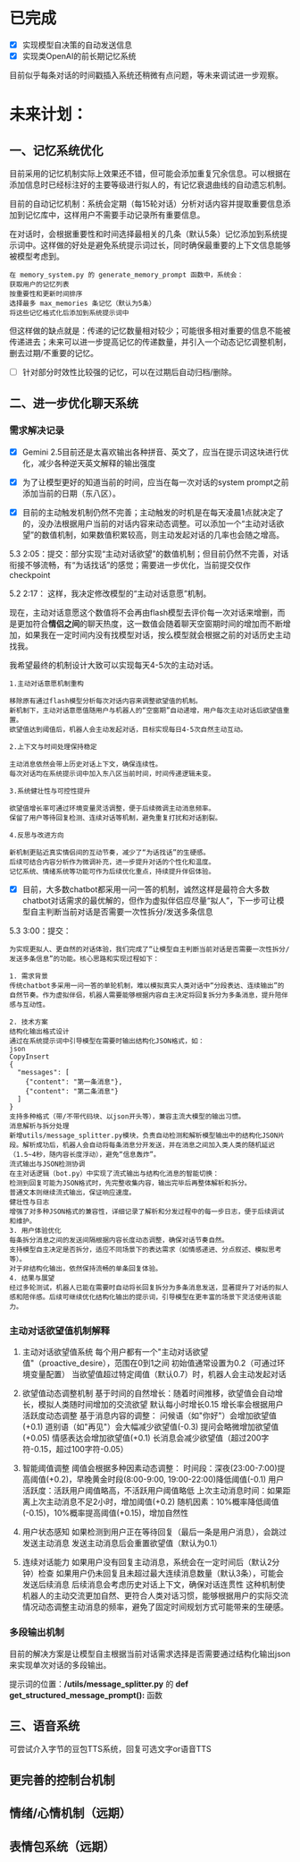 # 已完成
- [x] 实现模型自决策的自动发送信息
- [x] 实现类OpenAI的前长期记忆系统

目前似乎每条对话的时间戳插入系统还稍微有点问题，等未来调试进一步观察。

# 未来计划：
## 一、记忆系统优化
目前采用的记忆机制实际上效果还不错，但可能会添加重复冗余信息。可以根据在添加信息时已经标注好的主要等级进行拟人的，有记忆衰退曲线的自动遗忘机制。

目前的自动记忆机制：系统会定期（每15轮对话）分析对话内容并提取重要信息添加到记忆库中，这样用户不需要手动记录所有重要信息。

在对话时，会根据重要性和时间选择最相关的几条（默认5条）记忆添加到系统提示词中。这样做的好处是避免系统提示词过长，同时确保最重要的上下文信息能够被模型考虑到。

```
在 memory_system.py 的 generate_memory_prompt 函数中，系统会：
获取用户的记忆列表
按重要性和更新时间排序
选择最多 max_memories 条记忆（默认为5条）
将这些记忆格式化后添加到系统提示词中
```

但这样做的缺点就是：传递的记忆数量相对较少；可能很多相对重要的信息不能被传递进去；未来可以进一步提高记忆的传递数量，并引入一个动态记忆调整机制，删去过期/不重要的记忆。

- [ ] 针对部分时效性比较强的记忆，可以在过期后自动归档/删除。


## 二、进一步优化聊天系统

### 需求解决记录

- [x] Gemini 2.5目前还是太喜欢输出各种拼音、英文了，应当在提示词这块进行优化，减少各种逆天英文解释的输出强度

- [x] 为了让模型更好的知道当前的时间，应当在每一次对话的system prompt之前添加当前的日期（东八区）。

- [x] 目前的主动触发机制仍然不完善；主动触发的时机是在每天凌晨1点就决定了的，没办法根据用户当前的对话内容来动态调整。可以添加一个“主动对话欲望”的数值机制，如果数值积累较高，则主动发起对话的几率也会随之增高。

5.3 2:05：提交：部分实现“主动对话欲望”的数值机制；但目前仍然不完善，对话衔接不够流畅，有“为话找话”的感觉；需要进一步优化，当前提交仅作checkpoint

5.2 2:17：
这样，我决定修改模型的“主动对话意愿”机制。

现在，主动对话意愿这个数值将不会再由flash模型去评价每一次对话来增删，而是更加符合**情侣之间**的聊天热度，这一数值会随着聊天空窗期时间的增加而不断增加，如果我在一定时间内没有找模型对话，按么模型就会根据之前的对话历史主动找我。

我希望最终的机制设计大致可以实现每天4-5次的主动对话。
```
1.主动对话意愿机制重构

移除原有通过flash模型分析每次对话内容来调整欲望值的机制。
新机制下，主动对话意愿值随用户与机器人的“空窗期”自动递增，用户每次主动对话后欲望值重置。
欲望值达到阈值后，机器人会主动发起对话，目标实现每日4-5次自然主动互动。

2.上下文与时间处理保持稳定

主动消息依然会带上历史对话上下文，确保连续性。
每次对话均在系统提示词中加入东八区当前时间，时间传递逻辑未变。

3.系统健壮性与可控性提升

欲望值增长率可通过环境变量灵活调整，便于后续微调主动消息频率。
保留了用户等待回复检测、连续对话等机制，避免重复打扰和对话割裂。

4.反思与改进方向

新机制更贴近真实情侣间的互动节奏，减少了“为话找话”的生硬感。
后续可结合内容分析作为微调补充，进一步提升对话的个性化和温度。
记忆系统、情绪系统等功能可作为后续优化重点，持续提升伴侣体验。
```

- [x] 目前，大多数chatbot都采用一问一答的机制，诚然这样是最符合大多数chatbot对话需求的最优解的，但作为虚拟伴侣应尽量“拟人”，下一步可让模型自主判断当前对话是否需要一次性拆分/发送多条信息

5.3 3:00：提交：
```
为实现更拟人、更自然的对话体验，我们完成了“让模型自主判断当前对话是否需要一次性拆分/发送多条信息”的功能。核心思路和实现过程如下：

1. 需求背景
传统chatbot多采用一问一答的单轮机制，难以模拟真实人类对话中“分段表达、连续输出”的自然节奏。作为虚拟伴侣，机器人需要能够根据内容自主决定将回复拆分为多条消息，提升陪伴感与互动性。

2. 技术方案
结构化输出格式设计
通过在系统提示词中引导模型在需要时输出结构化JSON格式，如：
json
CopyInsert
{
  "messages": [
    {"content": "第一条消息"},
    {"content": "第二条消息"}
  ]
}
支持多种格式（带/不带代码块、以json开头等），兼容主流大模型的输出习惯。
消息解析与拆分处理
新增utils/message_splitter.py模块，负责自动检测和解析模型输出中的结构化JSON片段。解析成功后，机器人会自动将每条消息分开发送，并在消息之间加入类人类的随机延迟（1.5~4秒，随内容长度浮动），避免“信息轰炸”。
流式输出与JSON检测协调
在主对话逻辑（bot.py）中实现了流式输出与结构化消息的智能切换：
检测到回复可能为JSON格式时，先完整收集内容，输出完毕后再整体解析和拆分。
普通文本则继续流式输出，保证响应速度。
健壮性与日志
增强了对多种JSON格式的兼容性，详细记录了解析和分发过程中的每一步日志，便于后续调试和维护。
3. 用户体验优化
每条拆分消息之间的发送间隔根据内容长度动态调整，确保对话节奏自然。
支持模型自主决定是否拆分，适应不同场景下的表达需求（如情感递进、分点叙述、模拟思考等）。
对于非结构化输出，依然保持流畅的单条回复体验。
4. 结果与展望
经过多轮测试，机器人已能在需要时自动将长回复拆分为多条消息发送，显著提升了对话的拟人感和陪伴感。后续可继续优化结构化输出的提示词，引导模型在更丰富的场景下灵活使用该能力。
```

### 主动对话欲望值机制解释

1. 主动对话欲望值系统
每个用户都有一个"主动对话欲望值"（proactive_desire），范围在0到1之间
初始值通常设置为0.2（可通过环境变量配置）
当欲望值超过特定阈值（默认0.7）时，机器人会主动发起对话

2. 欲望值动态调整机制
基于时间的自然增长：随着时间推移，欲望值会自动增长，模拟人类随时间增加的交流欲望
默认每小时增长0.15
增长率会根据用户活跃度动态调整
基于消息内容的调整：
问候语（如"你好"）会增加欲望值(+0.1)
道别语（如"再见"）会大幅减少欲望值(-0.3)
提问会略微增加欲望值(+0.05)
情感表达会增加欲望值(+0.1)
长消息会减少欲望值（超过200字符-0.15，超过100字符-0.05）

3. 智能阈值调整
阈值会根据多种因素动态调整：
时间段：深夜(23:00-7:00)提高阈值(+0.2)，早晚黄金时段(8:00-9:00, 19:00-22:00)降低阈值(-0.1)
用户活跃度：活跃用户阈值略高，不活跃用户阈值略低
上次主动消息时间：如果距离上次主动消息不足2小时，增加阈值(+0.2)
随机因素：10%概率降低阈值(-0.15)，10%概率提高阈值(+0.15)，增加自然性

4. 用户状态感知
如果检测到用户正在等待回复（最后一条是用户消息），会跳过发送主动消息
发送主动消息后会重置欲望值（默认为0.1）

5. 连续对话能力
如果用户没有回复主动消息，系统会在一定时间后（默认2分钟）检查
如果用户仍未回复且未超过最大连续消息数量（默认3条），可能会发送后续消息
后续消息会考虑历史对话上下文，确保对话连贯性
这种机制使机器人的主动交流更加自然、更符合人类对话习惯，能够根据用户的实际交流情况动态调整主动消息的频率，避免了固定时间规划方式可能带来的生硬感。

### 多段输出机制

目前的解决方案是让模型自主根据当前对话需求选择是否需要通过结构化输出json来实现单次对话的多段输出。

提示词的位置：**/utils/message_splitter.py** 的 **def get_structured_message_prompt():** 函数




## 三、语音系统
可尝试介入字节的豆包TTS系统，回复可选文字or语音TTS


## 更完善的控制台机制

## 情绪/心情机制（远期）

## 表情包系统（远期）


